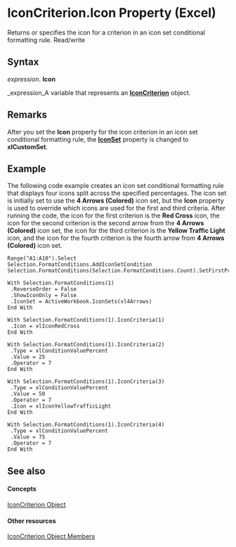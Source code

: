 
# IconCriterion.Icon Property (Excel)

Returns or specifies the icon for a criterion in an icon set conditional formatting rule. Read/write


## Syntax

 _expression_. **Icon**

 _expression_A variable that represents an  **[IconCriterion](3517d900-4d84-2ded-ccb1-a3d78d3f6c09.md)** object.


## Remarks

After you set the  **Icon** property for the icon criterion in an icon set conditional formatting rule, the **[IconSet](8e0529d5-1c15-744e-2391-7229bcbcd043.md)** property is changed to **xlCustomSet**.


## Example

The following code example creates an icon set conditional formatting rule that displays four icons split across the specified percentages. The icon set is initially set to use the  **4 Arrows (Colored)** icon set, but the **Icon** property is used to override which icons are used for the first and third criteria. After running the code, the icon for the first criterion is the **Red Cross** icon, the icon for the second criterion is the second arrow from the **4 Arrows (Colored)** icon set, the icon for the third criterion is the **Yellow Traffic Light** icon, and the icon for the fourth criterion is the fourth arrow from **4 Arrows (Colored)** icon set.


```
Range("A1:A10").Select 
Selection.FormatConditions.AddIconSetCondition 
Selection.FormatConditions(Selection.FormatConditions.Count).SetFirstPriority 
 
With Selection.FormatConditions(1) 
 .ReverseOrder = False 
 .ShowIconOnly = False 
 .IconSet = ActiveWorkbook.IconSets(xl4Arrows) 
End With 
 
With Selection.FormatConditions(1).IconCriteria(1) 
 .Icon = xlIconRedCross 
End With 
 
With Selection.FormatConditions(1).IconCriteria(2) 
 .Type = xlConditionValuePercent 
 .Value = 25 
 .Operator = 7 
End With 
 
With Selection.FormatConditions(1).IconCriteria(3) 
 .Type = xlConditionValuePercent 
 .Value = 50 
 .Operator = 7 
 .Icon = xlIconYellowTrafficLight 
End With 
 
With Selection.FormatConditions(1).IconCriteria(4) 
 .Type = xlConditionValuePercent 
 .Value = 75 
 .Operator = 7 
End With
```


## See also


#### Concepts


 [IconCriterion Object](3517d900-4d84-2ded-ccb1-a3d78d3f6c09.md)
#### Other resources


 [IconCriterion Object Members](9d7bd403-f037-ba4e-c2db-ec19d64d9315.md)
